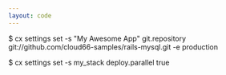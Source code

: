 ```yaml
---
layout: code
---
```


$ cx settings set -s "My Awesome App" git.repository git://github.com/cloud66-samples/rails-mysql.git -e production

$ cx settings set -s my_stack deploy.parallel true
